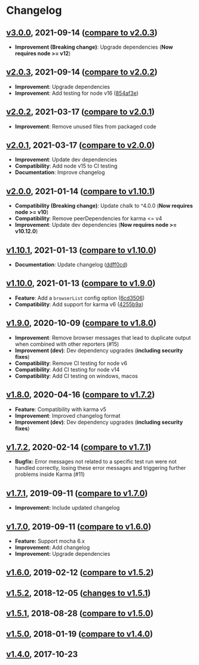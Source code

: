 # Changelog

<a name="v3.0.0"></a>
## [v3.0.0](https://github.com/sth/karma-summary-reporter/tree/v3.0.0), 2021-09-14 ([compare to v2.0.3](https://github.com/sth/karma-summary-reporter/compare/v2.0.3...v3.0.0))

* **Improvement (Breaking change)**: Upgrade dependencies (**Now requires node >= v12**)

<a name="v2.0.3"></a>
## [v2.0.3](https://github.com/sth/karma-summary-reporter/tree/v2.0.3), 2021-09-14 ([compare to v2.0.2](https://github.com/sth/karma-summary-reporter/compare/v2.0.2...v2.0.3))

* **Improvement**: Upgrade dependencies
* **Improvement**: Add testing for node v16 ([854af3e](https://github.com/sth/karma-summary-reporter/commit/854af3e45fa8ca979fde6d3f7f0a36982ce8986a))

<a name="v2.0.2"></a>
## [v2.0.2](https://github.com/sth/karma-summary-reporter/tree/v2.0.2), 2021-03-17 ([compare to v2.0.1](https://github.com/sth/karma-summary-reporter/compare/v2.0.1...v2.0.2))

* **Improvement**: Remove unused files from packaged code

<a name="v2.0.1"></a>
## [v2.0.1](https://github.com/sth/karma-summary-reporter/tree/v2.0.1), 2021-03-17 ([compare to v2.0.0](https://github.com/sth/karma-summary-reporter/compare/v2.0.0...v2.0.1))

* **Improvement**: Update dev dependencies
* **Compatibility**: Add node v15 to CI testing
* **Documentation**: Improve changelog

<a name="v2.0.0"></a>
## [v2.0.0](https://github.com/sth/karma-summary-reporter/tree/v2.0.0), 2021-01-14 ([compare to v1.10.1](https://github.com/sth/karma-summary-reporter/compare/v1.10.1...v2.0.0))

* **Compatibility (Breaking change)**: Update chalk to ^4.0.0 (**Now requires node >= v10**)
* **Compatibility**: Remove peerDependencies for karma <= v4
* **Improvement**: Update dev dependencies (**Now requires node >= v10.12.0**)

<a name="v1.10.1"></a>
## [v1.10.1](https://github.com/sth/karma-summary-reporter/tree/v1.10.1), 2021-01-13 ([compare to v1.10.0](https://github.com/sth/karma-summary-reporter/compare/v1.10.0...v1.10.1))

* **Documentation**: Update changelog ([ddff0cd](https://github.com/sth/karma-summary-reporter/commit/ddff0cd86043c36bde959515a9873e844cbb5609))

<a name="v1.10.0"></a>
## [v1.10.0](https://github.com/sth/karma-summary-reporter/tree/v1.10.0), 2021-01-13 ([compare to v1.9.0](https://github.com/sth/karma-summary-reporter/compare/v1.9.0...v1.10.0))

* **Feature**: Add a `browserList` config option ([6cd3506](https://github.com/sth/karma-summary-reporter/commit/6cd3506ce745c1ef9cf86a28ff740b663d83b418))
* **Compatibility**: Add support for karma v6 ([4255b9a](https://github.com/sth/karma-summary-reporter/commit/4255b9a6309a741c40269f283555c089821e86ee))

<a name="v1.9.0"></a>
## [v1.9.0](https://github.com/sth/karma-summary-reporter/tree/v1.9.0), 2020-10-09 ([compare to v1.8.0](https://github.com/sth/karma-summary-reporter/compare/v1.8.0...v1.9.0))

- **Improvement**: Remove browser messages that lead to duplicate output when combined with other reporters (#15)
- **Improvement (dev)**: Dev dependency upgrades (**including security fixes**)
- **Compatibility**: Remove CI testing for node v6
- **Compatibility**: Add CI testing for node v14
- **Compatibility**: Add CI testing on windows, macos

<a name="v1.8.0"></a>
## [v1.8.0](https://github.com/sth/karma-summary-reporter/tree/v1.8.0), 2020-04-16 ([compare to v1.7.2](https://github.com/sth/karma-summary-reporter/compare/v1.7.2...v1.8.0))

- **Feature**: Compatibility with karma v5
- **Improvement**: Improved changelog format
- **Improvement (dev)**: Dev dependency upgrades (**including security fixes**)

<a name="v1.7.2"></a>
## [v1.7.2](https://github.com/sth/karma-summary-reporter/tree/v1.7.2), 2020-02-14 ([compare to v1.7.1](https://github.com/sth/karma-summary-reporter/compare/v1.7.1...v1.7.2))

- **Bugfix:** Error messages not related to a specific test run were not handled correctly, losing these error messages and triggering further problems inside Karma (#11)

## [v1.7.1](https://github.com/sth/karma-summary-reporter/tree/v1.7.1), 2019-09-11 ([compare to v1.7.0](https://github.com/sth/karma-summary-reporter/compare/v1.7.0...v1.7.1))

- **Improvement:** Include updated changelog

## [v1.7.0](https://github.com/sth/karma-summary-reporter/tree/v1.7.0), 2019-09-11 ([compare to v1.6.0](https://github.com/sth/karma-summary-reporter/compare/v1.6.0...v1.7.0))

- **Feature:** Support mocha 6.x
- **Improvement:** Add changelog
- **Improvement:** Upgrade dependencies

<a name="v1.6.0"></a>
## [v1.6.0](https://github.com/sth/karma-summary-reporter/tree/v1.6.0), 2019-02-12 ([compare to v1.5.2](https://github.com/sth/karma-summary-reporter/compare/v1.5.2...v1.6.0))

<a name="v1.5.2"></a>
## [v1.5.2](https://github.com/sth/karma-summary-reporter/tree/v1.5.2), 2018-12-05 ([changes to v1.5.1](https://github.com/sth/karma-summary-reporter/compare/v1.5.1...v1.5.2))

<a name="v1.5.1"></a>
## [v1.5.1](https://github.com/sth/karma-summary-reporter/tree/v1.5.1), 2018-08-28 ([compare to v1.5.0](https://github.com/sth/karma-summary-reporter/compare/v1.5.0...v1.5.1))

<a name="v1.5.0"></a>
## [v1.5.0](https://github.com/sth/karma-summary-reporter/tree/v1.5.0), 2018-01-19 ([compare to v1.4.0](https://github.com/sth/karma-summary-reporter/compare/v1.4.0...v1.5.0))

<a name="v1.4.0"></a>
## [v1.4.0](https://github.com/sth/karma-summary-reporter/tree/v1.4.0), 2017-10-23
